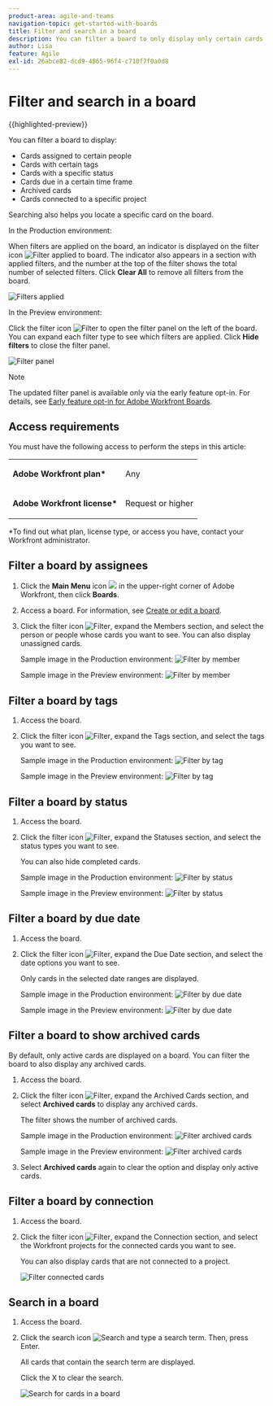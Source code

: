 ```yaml
---
product-area: agile-and-teams
navigation-topic: get-started-with-boards
title: Filter and search in a board
description: You can filter a board to only display only certain cards.
author: Lisa
feature: Agile
exl-id: 26abce82-dcd9-4865-96f4-c710f7f0a0d8
---
```

# Filter and search in a board

{{highlighted-preview}}

You can filter a board to display:

* Cards assigned to certain people
* Cards with certain tags
* Cards with a specific status
* Cards due in a certain time frame
* Archived cards
* <span class="preview">Cards connected to a specific project</span>

Searching also helps you locate a specific card on the board.

In the Production environment:

When filters are applied on the board, an indicator is displayed on the filter icon ![Filter applied to board](assets/boards-filterapplied-30x30.png). The indicator also appears in a section with applied filters, and the number at the top of the filter shows the total number of selected filters. Click **Clear All** to remove all filters from the board.

![Filters applied](assets/Boards_AllFilterSections.png)

<div class="preview">

In the Preview environment:

Click the filter icon ![Filter](assets/filter-icon-spectrum-25x25.png) to open the filter panel on the left of the board. You can expand each filter type to see which filters are applied. Click **Hide filters** to close the filter panel.

![Filter panel](assets/boards-all-filters-collapsed-0822.png)

</div>

>[!NOTE]
>
>The updated filter panel is available only via the early feature opt-in. For details, see [Early feature opt-in for Adobe Workfront Boards](/help/quicksilver/agile/get-started-with-boards/boards-early-feature-opt-in.md).

## Access requirements

You must have the following access to perform the steps in this article:

<table style="table-layout:auto"> 
 <col> 
 <col> 
 <tbody> 
  <tr> 
   <td role="rowheader"><strong>Adobe Workfront plan*</strong></td> 
   <td> <p>Any</p> </td> 
  </tr> 
  <tr> 
   <td role="rowheader"><strong>Adobe Workfront license*</strong></td> 
   <td> <p>Request or higher</p> </td> 
  </tr> 
 </tbody> 
</table>

&#42;To find out what plan, license type, or access you have, contact your Workfront administrator.

## Filter a board by assignees

1. Click the **Main Menu** icon ![](assets/main-menu-icon.png) in the upper-right corner of Adobe Workfront, then click **Boards**.
1. Access a board. For information, see [Create or edit a board](../../agile/get-started-with-boards/create-edit-board.md).
1. Click the filter icon ![Filter](assets/filter-icon-spectrum-25x25.png), expand the Members section, and select the person or people whose cards you want to see. You can also display unassigned cards.

   Sample image in the Production environment:
   ![Filter by member](assets/Boards_FilterByMember.png)

   <div class="preview">

   Sample image in the Preview environment:
   ![Filter by member](assets/boards-filter-by-assignees-0822.png)

   </div>

## Filter a board by tags

1. Access the board.
1. Click the filter icon ![Filter](assets/filter-icon-spectrum-25x25.png), expand the Tags section, and select the tags you want to see.

   Sample image in the Production environment:
   ![Filter by tag](assets/boards-filter-by-tags.png)
   
   <div class="preview">

   Sample image in the Preview environment:
   ![Filter by tag](assets/boards-filter-by-tags-0822.png)

   </div>

## Filter a board by status

1. Access the board.
1. Click the filter icon ![Filter](assets/filter-icon-spectrum-25x25.png), expand the Statuses section, and select the status types you want to see.

   You can also hide completed cards.

   Sample image in the Production environment:
   ![Filter by status](assets/boards-filter-by-status.png)
   
   <div class="preview">

   Sample image in the Preview environment:
   ![Filter by status](assets/boards-filter-by-status-0822.png)

   </div>

## Filter a board by due date

1. Access the board.
1. Click the filter icon ![Filter](assets/filter-icon-spectrum-25x25.png), expand the Due Date section, and select the date options you want to see.

   Only cards in the selected date ranges are displayed.

   Sample image in the Production environment:
   ![Filter by due date](assets/Boards_FilterByDueDate.png)

   <div class="preview">

   Sample image in the Preview environment:
   ![Filter by due date](assets/boards-filter-by-due-date-0822.png)

   </div>

## Filter a board to show archived cards

By default, only active cards are displayed on a board. You can filter the board to also display any archived cards.

1. Access the board.
1. Click the filter icon ![Filter](assets/filter-icon-spectrum-25x25.png), expand the Archived Cards section, and select **Archived cards** to display any archived cards.

   The filter shows the number of archived cards.

   Sample image in the Production environment:
   ![Filter archived cards](assets/boards-filter-by-archived-cards.png)

   <div class="preview">

   Sample image in the Preview environment:
   ![Filter archived cards](assets/boards-filter-by-archived-cards_0822.png)
 
   </div>

1. Select **Archived cards** again to clear the option and display only active cards.

<div class="preview">

## Filter a board by connection

1. Access the board.
1. Click the filter icon ![Filter](assets/filter-icon-spectrum-25x25.png), expand the Connection section, and select the Workfront projects for the connected cards you want to see.

   You can also display cards that are not connected to a project.

   ![Filter connected cards](assets/boards-filter-by-connection.png)

</div>

## Search in a board

1. Access the board.
1. Click the search icon ![Search](assets/search-icon.png) and type a search term. Then, press Enter.

   All cards that contain the search term are displayed.

   Click the X to clear the search.

   ![Search for cards in a board](assets/boards-searchbox.png)

